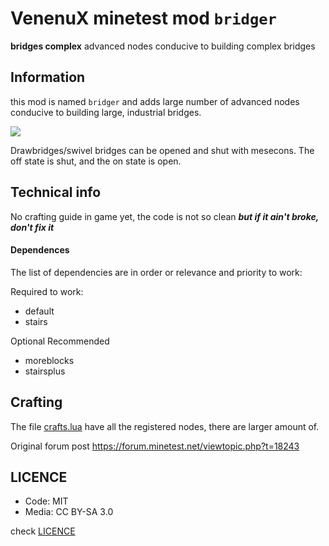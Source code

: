 # VenenuX minetest mod `bridger`

**bridges complex** advanced nodes conducive to building complex bridges

## Information

this mod is named `bridger` and adds large number of advanced nodes conducive 
to building large, industrial bridges.

![](screenshot.png?raw=true)

Drawbridges/swivel bridges can be opened and shut with mesecons.
The off state is shut, and the on state is open.

## Technical info

No crafting guide in game yet, the code is not so clean ***but if it ain't broke, don't fix it***

#### Dependences

The list of dependencies are in order or relevance and priority to work:

Required to work:

* default
* stairs

Optional Recommended

* moreblocks
* stairsplus

## Crafting

The file [crafts.lua](crafts.lua) have all the registered nodes, there are larger amount of.

Original forum post https://forum.minetest.net/viewtopic.php?t=18243

## LICENCE

* Code: MIT
* Media: CC BY-SA 3.0

check [LICENCE](LICENCE)

